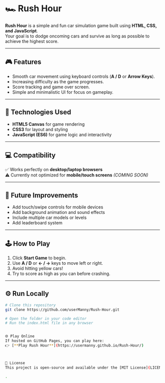 # 🏎️ Rush Hour  

**Rush Hour** is a simple and fun car simulation game built using **HTML, CSS, and JavaScript**.  
Your goal is to dodge oncoming cars and survive as long as possible to achieve the highest score.  

---

## 🎮 Features  
- Smooth car movement using keyboard controls (**A / D** or **Arrow Keys**).  
- Increasing difficulty as the game progresses.  
- Score tracking and game over screen.  
- Simple and minimalistic UI for focus on gameplay.  

---

## 🧠 Technologies Used  
- **HTML5 Canvas** for game rendering  
- **CSS3** for layout and styling  
- **JavaScript (ES6)** for game logic and interactivity  

---

## 💻 Compatibility  
✅ Works perfectly on **desktop/laptop browsers**  
⚠️ Currently not optimized for **mobile/touch screens** *(COMING SOON)*  

---

## 🚀 Future Improvements  
- Add touch/swipe controls for mobile devices  
- Add background animation and sound effects  
- Include multiple car models or levels  
- Add leaderboard system  

---

## 🕹️ How to Play  
1. Click **Start Game** to begin.  
2. Use **A / D** or **← / →** keys to move left or right.  
3. Avoid hitting yellow cars!  
4. Try to score as high as you can before crashing.  

---

## ⚙️ Run Locally  

```bash
# Clone this repository
git clone https://github.com/userManny/Rush-Hour.git

# Open the folder in your code editor
# Run the index.html file in any browser


🌐 Play Online
If hosted on GitHub Pages, you can play here:
👉 [**Play Rush Hour**](https://usermanny.github.io/Rush-Hour/)



📜 License
This project is open-source and available under the [MIT License](LICENSE).

.
